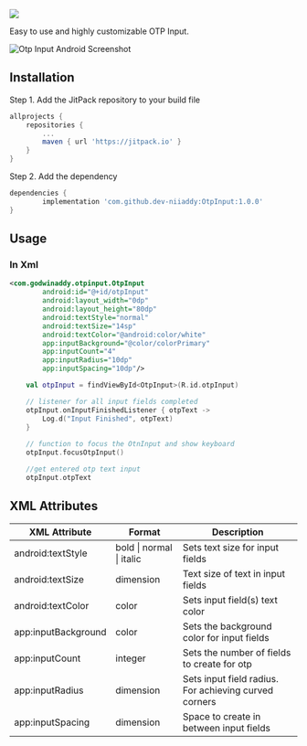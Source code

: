 [![](https://jitpack.io/v/dev-niiaddy/OtpInput.svg)](https://jitpack.io/#dev-niiaddy/OtpInput/Tag)

Easy to use and highly customizable OTP Input.

<img src="https://i.ibb.co/mv9313B/Screenshot-1600877653.png" alt="Otp Input Android Screenshot" border="0">

## Installation
Step 1. Add the JitPack repository to your build file
```gradle
allprojects {
	repositories {
		...
		maven { url 'https://jitpack.io' }
	}
}
```
Step 2. Add the dependency
```gradle
dependencies {
        implementation 'com.github.dev-niiaddy:OtpInput:1.0.0'
}
```

## Usage

### In Xml
```xml
<com.godwinaddy.otpinput.OtpInput
        android:id="@+id/otpInput"
        android:layout_width="0dp"
        android:layout_height="80dp"
        android:textStyle="normal"
        android:textSize="14sp"
        android:textColor="@android:color/white"
        app:inputBackground="@color/colorPrimary"
        app:inputCount="4"
        app:inputRadius="10dp"
        app:inputSpacing="10dp"/>
```

```kotlin
    val otpInput = findViewById<OtpInput>(R.id.otpInput)

    // listener for all input fields completed
    otpInput.onInputFinishedListener { otpText ->
        Log.d("Input Finished", otpText)
    }
    
    // function to focus the OtnInput and show keyboard
    otpInput.focusOtpInput()

    //get entered otp text input
    otpInput.otpText
```

## XML Attributes
<table>
<thead>
  <tr>
    <th>XML Attribute</th>
    <th>Format</th>
    <th>Description</th>
  </tr>
</thead>
<tbody>
  <tr>
    <td>android:textStyle</td>
    <td>bold | normal | italic</td>
    <td>Sets text size for input fields</td>
  </tr>
  <tr>
    <td>android:textSize</td>
    <td>dimension</td>
    <td>Text size of text in input fields</td>
  </tr>
  <tr>
      <td>android:textColor</td>
      <td>color</td>
      <td>Sets input field(s) text color</td>
    </tr>
  <tr>
    <td>app:inputBackground</td>
    <td>color</td>
    <td>Sets the background color for input fields</td>
  </tr>
  <tr>
    <td>app:inputCount</td>
    <td>integer</td>
    <td>Sets the number of fields to create for otp</td>
  </tr>
  <tr>
    <td>app:inputRadius</td>
    <td>dimension</td>
    <td>Sets input field radius. For achieving curved corners</td>
  </tr>
  <tr>
    <td>app:inputSpacing</td>
    <td>dimension</td>
    <td>Space to create in between input fields</td>
  </tr>
</tbody>
</table>
